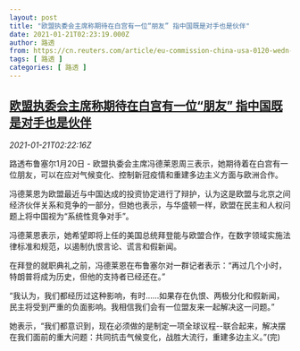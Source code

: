 ```yaml
---
layout: post
title: "欧盟执委会主席称期待在白宫有一位“朋友” 指中国既是对手也是伙伴"
date: 2021-01-21T02:23:19.000Z
author: 路透
from: https://cn.reuters.com/article/eu-commission-china-usa-0120-wedn-idCNKBS29Q07J
tags: [ 路透 ]
categories: [ 路透 ]
---
```

<!--1611195799000-->
[欧盟执委会主席称期待在白宫有一位“朋友” 指中国既是对手也是伙伴](https://cn.reuters.com/article/eu-commission-china-usa-0120-wedn-idCNKBS29Q07J)
------

<div>
<div><i>2021-01-21T02:22:16Z</i></div><p>路透布鲁塞尔1月20日 - 欧盟执委会主席冯德莱恩周三表示，她期待着在白宫有一位朋友，可以在应对气候变化、控制新冠疫情和重建多边主义方面与欧洲合作。</p><p>冯德莱恩为欧盟最近与中国达成的投资协定进行了辩护，认为这是欧盟与北京之间经济伙伴关系和竞争的一部分，但她也表示，与华盛顿一样，欧盟在民主和人权问题上将中国视为“系统性竞争对手”。</p><p>冯德莱恩表示，她希望即将上任的美国总统拜登能与欧盟合作，在数字领域实施法律标准和规范，以遏制仇恨言论、谎言和假新闻。</p><p>在拜登的就职典礼之前，冯德莱恩在布鲁塞尔对一群记者表示：“再过几个小时，特朗普将成为历史，但他的支持者已经还在。”</p><p>“我认为，我们都经历过这种影响，有时……如果存在仇恨、两极分化和假新闻，民主将受到严重的负面影响。我相信我们会有一位盟友来一起解决这一问题。”</p><p>她表示，“我们都意识到，现在必须做的是制定一项全球议程--联合起来，解决摆在我们面前的重大问题：共同抗击气候变化，战胜大流行，重建多边主义。”(完)</p>
</div>
